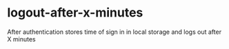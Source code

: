 # logout-after-x-minutes
After authentication stores time of sign in in local storage and logs out after X minutes
